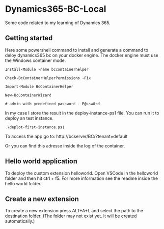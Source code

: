 # Dynamics365-BC-Local

Some code related to my learning of Dynamics 365.

## Getting started

Here some powershell command to install and generate a command to deloy dynamics365 bc on your docker engine. The docker engine must use the Windows container mode.

```
Install-Module -name bccontainerhelper

Check-BcContainerHelperPermissions -Fix

Import-Module BcContainerHelper

New-BcContainerWizard

# admin with predefined password - P@ssw0rd
```

In my case I store the result in the deploy-instance-ps1 file. You can run it to deploy an test instance.

```
.\deplot-first-instance.ps1
```

To access the app go to: http://bcserver/BC/?tenant=default

Or you can find this adresse inside the log of the container.

## Hello world application

To deploy the custom extension helloworld. Open VSCode in the helloworld folder and then hit ctrl + f5. For more information see the readme inside the hello world folder.

## Create a new extension

To create a new extension press ALT+A+L and select the path to the destination folder. (The folder may not exist yet. It will be created automatically.)